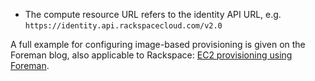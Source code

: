 
* The compute resource URL refers to the identity API URL, e.g. `https://identity.api.rackspacecloud.com/v2.0`

A full example for configuring image-based provisioning is given on the Foreman blog, also applicable to Rackspace: [EC2 provisioning using Foreman](http://blog.theforeman.org/2012/05/ec2-provisioning-using-foreman.html).
